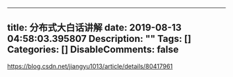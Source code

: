 
---
title: 分布式大白话讲解
date: 2019-08-13 04:58:03.395807
Description: ""
Tags: []
Categories: []
DisableComments: false
---
<https://blog.csdn.net/jiangyu1013/article/details/80417961>  



